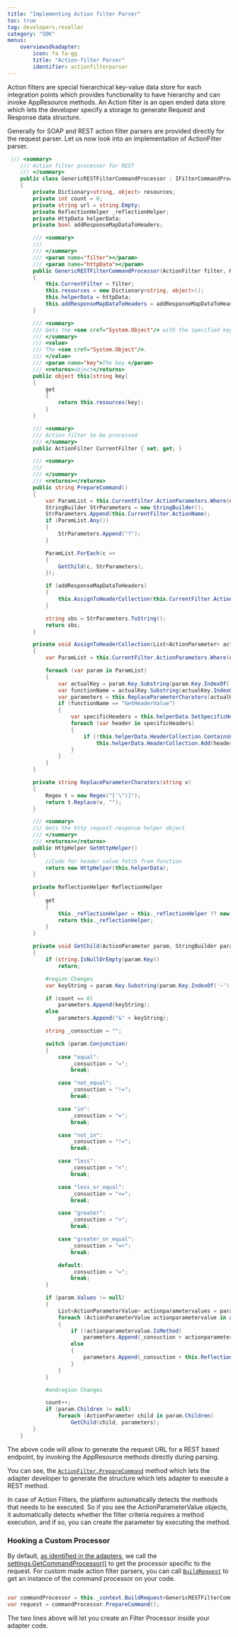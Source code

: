 ```yaml
---
title: "Implementing Action filter Parser"
toc: true
tag: developers,reseller
category: "SDK"
menus:
    overviewsdkadapter: 
        icon: fa fa-gg
        title: "Action-filter Parser"
        identifier: actionfilterparser    
---
```

Action filters are special hierarchical key-value data store for each integration points which provides functionality to have 
hierarchy and can invoke AppResource methods. An Action filter is an open ended data store which lets the developer
specify a storage to generate Request and Response data structure. 

Generally for SOAP and REST action filter parsers are provided directly for the request parser. Let us now look into an
implementation of ActionFilter parser. 

```csharp
 /// <summary>
    /// Action filter processor for REST
    /// </summary>
    public class GenericRESTFilterCommandProcessor : IFilterCommandProcessor
    {
        private Dictionary<string, object> resources;
        private int count = 0;
        private string url = string.Empty;
        private ReflectionHelper _reflectionHelper;
        private HttpData helperData;
        private bool addResponseMapDataToHeaders;

        /// <summary>
        /// 
        /// </summary>
        /// <param name="filter"></param>
        /// <param name="httpData"></param>
        public GenericRESTFilterCommandProcessor(ActionFilter filter, HttpData httpData, bool addResponseMapDataToHeaders = false)
        {
            this.CurrentFilter = filter;
            this.resources = new Dictionary<string, object>();
            this.helperData = httpData;
            this.addResponseMapDataToHeaders = addResponseMapDataToHeaders;
        }

        /// <summary>
        /// Gets the <see cref="System.Object"/> with the specified key.
        /// </summary>
        /// <value>
        /// The <see cref="System.Object"/>.
        /// </value>
        /// <param name="key">The key.</param>
        /// <returns>object</returns>
        public object this[string key]
        {
            get
            {
                return this.resources[key];
            }
        }

        /// <summary>
        /// Action filter to be processed
        /// </summary>
        public ActionFilter CurrentFilter { set; get; }

        /// <summary>
        /// 
        /// </summary>
        /// <returns></returns>
        public string PrepareCommand()
        {
            var ParamList = this.CurrentFilter.ActionParameters.Where(e => e.Key.Contains("Resource~")).ToList();
            StringBuilder StrParameters = new StringBuilder();
            StrParameters.Append(this.CurrentFilter.ActionName);
            if (ParamList.Any())
            {
                StrParameters.Append("?");
            }

            ParamList.ForEach(c =>
            {
                GetChild(c, StrParameters);
            });

            if (addResponseMapDataToHeaders)
            {
                this.AssignToHeaderCollection(this.CurrentFilter.ActionParameters);
            }

            string sbs = StrParameters.ToString();
            return sbs;
        }

        private void AssignToHeaderCollection(List<ActionParameter> actionParameters)
        {
            var ParamList = this.CurrentFilter.ActionParameters.Where(e => e.Key.Contains("RMAP~")).ToList();

            foreach (var param in ParamList)
            {
                var actualKey = param.Key.Substring(param.Key.IndexOf('~') + 1);
                var functionName = actualKey.Substring(actualKey.IndexOf('~') + 1, (actualKey.IndexOf('(') - (actualKey.IndexOf('~') + 1)));
                var parameters = this.ReplaceParameterCharaters(actualKey.Substring(actualKey.IndexOf('(') + 1)).Split(',');
                if (functionName == "GetHeaderValue")
                {
                    var specificHeaders = this.helperData.SetSpecificHeaderValue(parameters);
                    foreach (var header in specificHeaders)
                    {
                        if (!this.helperData.HeaderCollection.ContainsKey(header.Key))
                            this.helperData.HeaderCollection.Add(header.Key, header.Value);
                    }
                }
            }
        }

        private string ReplaceParameterCharaters(string v)
        {
            Regex t = new Regex("['\")]");
            return t.Replace(v, "");
        }

        /// <summary>
        /// Gets the http request-response helper object
        /// </summary>
        /// <returns></returns>
        public HttpHelper GetHttpHelper()
        {
            //Code for header value fetch from function
            return new HttpHelper(this.helperData);
        }

        private ReflectionHelper ReflectionHelper
        {
            get
            {
                this._reflectionHelper = this._reflectionHelper ?? new ReflectionHelper();
                return this._reflectionHelper;
            }
        }

        private void GetChild(ActionParameter param, StringBuilder parameters)
        {
            if (string.IsNullOrEmpty(param.Key))
                return;

            #region Changes
            var keyString = param.Key.Substring(param.Key.IndexOf('~') + 1);

            if (count == 0)
                parameters.Append(keyString);
            else
                parameters.Append("&" + keyString);

            string _consuction = "";

            switch (param.Conjunction)
            {
                case "equal":
                    _consuction = "=";
                    break;

                case "not_equal":
                    _consuction = "!=";
                    break;

                case "in":
                    _consuction = "=";
                    break;

                case "not_in":
                    _consuction = "!=";
                    break;

                case "less":
                    _consuction = "<";
                    break;

                case "less_or_equal":
                    _consuction = "<=";
                    break;

                case "greater":
                    _consuction = ">";
                    break;

                case "greater_or_equal":
                    _consuction = "=>";
                    break;

                default:
                    _consuction = "=";
                    break;
            }

            if (param.Values != null)
            {
                List<ActionParameterValue> actionparametervalues = param.Values;
                foreach (ActionParameterValue actionparametervalue in actionparametervalues)
                {
                    if (!actionparametervalue.IsMethod)
                        parameters.Append(_consuction + actionparametervalue.Value);
                    else
                    {
                        parameters.Append(_consuction + this.ReflectionHelper.InvokeMethod(actionparametervalue.AssemblyName, actionparametervalue.Value, actionparametervalue.Parameters));
                    }
                }
            }

            #endregion Changes

            count++;
            if (param.Children != null)
                foreach (ActionParameter child in param.Children)
                    GetChild(child, parameters);
        }
    }
```

The above code will allow to generate the request URL for a REST based endpoint, by invoking the AppResource methods 
directly during parsing. 

You can see, the [`ActionFilter.PrepareCommand`](http://isdn.appseconnect.com/html/2CC1AD31.htm) method which lets the adapter developer to generate the 
structure which lets adapter to execute a REST method. 

In case of Action Filters, the platform automatically detects the methods that needs to be executed. So if you see the ActionParameterValue objects,
it automatically detects whether the filter criteria requires a method execution, and if so, you can create the 
parameter by executing the method. 

### Hooking a Custom Processor

By default, [as identified in the adapters](/sdk/Basic-Implementation), we call the [settings.GetCommandProcessor()](http://isdn.appseconnect.com/html/787CAB4C.htm) to get the processor specific to the request. For custom made action filter parsers, you can call 
[`BuildRequest`](http://isdn.appseconnect.com/html/57E775B7.htm) to get an instance of the command processor on your code. 

```csharp

var commandProcessor = this._context.BuildRequest<GenericRESTFilterCommandProcessor>(settings.CurrentActionFilter);
var request = commandProcessor.PrepareCommand();
``` 

The two lines above will let you create an Filter Processor inside your adapter code. 